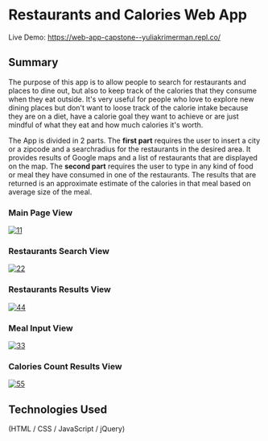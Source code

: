 # Restaurants and Calories Web App 

Live Demo: https://web-app-capstone--yuliakrimerman.repl.co/ 

## Summary


The purpose of this app is to allow people to search for restaurants and places to dine out, but also to keep track of the calories
that they consume when they eat outside. It's very useful for people who love to explore new dining places but don't want to loose 
track of the calorie intake because they are on a diet, have a calorie goal they want to achieve or are just mindful of what they eat and how much calories it's worth. 

The App is divided in 2 parts. The **first part** requires the user to insert a city or a zipcode and a searchradius for the restaurants
in the desired area. It provides results of  Google maps and a list of restaurants that are displayed on the map.
The **second part** requires the user to type in any kind of food or meal they have consumed in one of the restaurants. The results 
that are returned is an approximate estimate of the calories in that meal based on average size of the meal. 

### Main Page View 

[
![11](https://user-images.githubusercontent.com/46899367/54836385-79951a00-4c9a-11e9-93e1-46ba31ca5235.png)
](url)

### Restaurants Search View 

[
![22](https://user-images.githubusercontent.com/46899367/54836498-b6611100-4c9a-11e9-8d10-057f3c193e08.png)
](url)

### Restaurants Results View 

[
![44](https://user-images.githubusercontent.com/46899367/54836595-f1634480-4c9a-11e9-8cc5-aeebadac3079.png)
](url)

### Meal Input View 

[
![33](https://user-images.githubusercontent.com/46899367/54836643-09d35f00-4c9b-11e9-8519-723914188561.png)
](url)

### Calories Count Results View 

[
![55](https://user-images.githubusercontent.com/46899367/54836675-1bb50200-4c9b-11e9-8c1e-bc9464e8f388.png)
](url)


## Technologies Used 

(HTML / CSS / JavaScript / jQuery)

